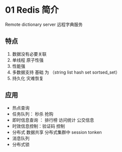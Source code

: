 # 01 Redis 简介

Remote dictionary server   远程字典服务

## 特点

1. 数据没有必要关联
2. 单线程 原子性强
3. 性能强
4. 多数据支持  基础 为 （string list hash set sortsed_set）
5. 持久化 灾难恢复

## 应用

+ 热点查询
+ 任务队列： 秒杀 抢购
+ 即时信息查询 ： 排行榜 访问统计 公交信息
+ 时效信息控制：验证码 控制
+ 分布式 数据共享  分布式集群中 session tonken
+ 消息队列
+ 分布式锁

